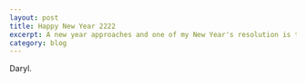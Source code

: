 ```yaml
---
layout: post
title: Happy New Year 2222
excerpt: A new year approaches and one of my New Year's resolution is to hack more. I began by creating a personal Jekyll blog. Little did I know that it was going to be so fun.
category: blog
---
```

Daryl.
